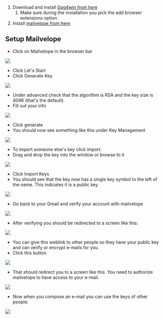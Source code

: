 
1. Download and install [Gpg4win from here](https://gpg4win.org/index.html)
   1. Make sure during the installation you pick the add browser extensions option
2. Install [mailvelope from here](https://mailvelope.com/en)

## Setup Mailvelope

- Click on Mailvelope in the browser bar

![](images/2024-02-27-16-00-37.png)

- Click Let's Start
- Click Generate Key

![](images/2024-02-27-16-01-22.png)

- Under advanced check that the algorithm is RSA and the key size is 4096 (that's the default)
- Fill out your info

![](images/2024-02-27-16-02-15.png)

- Click generate
- You should now see something like this under Key Management

![](images/2024-02-27-16-03-39.png)

- To import someone else's key click import.
- Drag and drop the key into the window or browse to it

![](images/2024-02-27-16-10-46.png)

- Click Import Keys
- You should see that the key now has a single key symbol to the left of the name. This indicates it is a public key

![](images/2024-02-27-16-11-19.png)

- Go back to your Gmail and verify your account with mailvelope

![](images/2024-02-27-16-13-25.png)

- After verifying you should be redirected to a screen like this:

![](images/2024-02-27-16-14-04.png)

- You can give this weblink to other people so they have your public key and can verify or encrypt e-mails for you.
- Click this button

![](images/2024-02-27-16-15-18.png)

- That should redirect you to a screen like this. You need to authorize mailvelope to have access to your e-mail.

![](images/2024-02-27-16-15-51.png)

- Now when you compose an e-mail you can use the keys of other people:

![](images/2024-02-27-16-16-50.png)